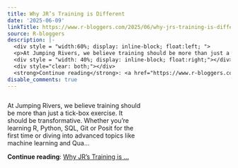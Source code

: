 ```yaml
---
title: Why JR’s Training is Different
date: '2025-06-09'
linkTitle: https://www.r-bloggers.com/2025/06/why-jrs-training-is-different/
source: R-bloggers
description: |-
  <div style = "width:60%; display: inline-block; float:left; ">
  <p>At Jumping Rivers, we believe training should be more than just a tick-box exercise. It should be transformative. Whether you’re learning R, Python, SQL, Git or Posit for the first time or diving into advanced topics like machine learning and Qua...</p></div>
  <div style = "width: 40%; display: inline-block; float:right;"></div>
  <div style="clear: both;"></div>
  <strong>Continue reading</strong>: <a href="https://www.r-bloggers.com/2025/06/why-jrs-training-is-different/">Why JR’s Training is ...
disable_comments: true
---
```

<div style = "width:60%; display: inline-block; float:left; ">
<p>At Jumping Rivers, we believe training should be more than just a tick-box exercise. It should be transformative. Whether you’re learning R, Python, SQL, Git or Posit for the first time or diving into advanced topics like machine learning and Qua...</p></div>
<div style = "width: 40%; display: inline-block; float:right;"></div>
<div style="clear: both;"></div>
<strong>Continue reading</strong>: <a href="https://www.r-bloggers.com/2025/06/why-jrs-training-is-different/">Why JR’s Training is ...